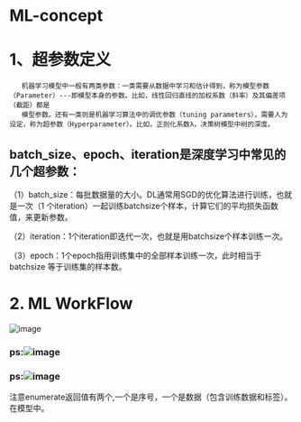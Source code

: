 # ML-concept
# 1、超参数定义
       机器学习模型中一般有两类参数：一类需要从数据中学习和估计得到，称为模型参数（Parameter）---即模型本身的参数。比如，线性回归直线的加权系数（斜率）及其偏差项（截距）都是
       模型参数。还有一类则是机器学习算法中的调优参数（tuning parameters），需要人为设定，称为超参数（Hyperparameter）。比如，正则化系数λ，决策树模型中树的深度。
## batch_size、epoch、iteration是深度学习中常见的几个超参数：

（1）batch_size：每批数据量的大小。DL通常用SGD的优化算法进行训练，也就是一次（1 个iteration）一起训练batchsize个样本，计算它们的平均损失函数值，来更新参数。

（2）iteration：1个iteration即迭代一次，也就是用batchsize个样本训练一次。

（3）epoch：1个epoch指用训练集中的全部样本训练一次，此时相当于batchsize 等于训练集的样本数。
# 2. ML WorkFlow
![image](https://user-images.githubusercontent.com/114986300/197780949-d0e56696-beac-4533-961f-6a284cf1fa0d.png)
### ps:![image](https://user-images.githubusercontent.com/114986300/197789954-4b115735-8cc6-470f-9e42-fb4bafe0c36d.png)
### ps:![image](https://user-images.githubusercontent.com/114986300/197790370-d31e1f36-ea75-43c4-9204-a00c7d0b39c0.png)  
注意enumerate返回值有两个,一个是序号，一个是数据（包含训练数据和标签）。在模型中。
